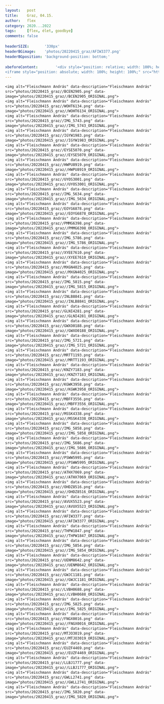 ```yaml
---
layout:   post
title:    Graz, 04.15.
author:   flex
category: 2020...2022
tags:     [flex, élet, goodbye]
comments: false

headerSIZE:       '330px'
headerBGimage:    'photos/20220415_graz/AFIW3377.png'
headerBGposition: 'background-position: bottom;'

xbeforeContent:		   '<div style="position: relative; width: 100%; height: 0; padding-bottom: 56.25%;">
<iframe style="position: absolute; width: 100%; height: 100%;" src="https://www.youtube.com/embed/ySO6BHVXtz4" title="YouTube video player" frameborder="0" allow="accelerometer; autoplay; clipboard-write; encrypted-media; gyroscope; picture-in-picture" allowfullscreen></iframe></div>'
---
```


<p><div id="gallery202204" style="">

	<img alt="Fleischmann András" data-description="Fleischmann András" src="photos/20220415_graz//BCEN2905.png" data-image="photos/20220415_graz//BCEN2905_ORIGINAL.png">
	<img alt="Fleischmann András" data-description="Fleischmann András" src="photos/20220415_graz//WOHT6134.png" data-image="photos/20220415_graz//WOHT6134_ORIGINAL.png">
	<img alt="Fleischmann András" data-description="Fleischmann András" src="photos/20220415_graz//IMG_5743.png" data-image="photos/20220415_graz//IMG_5743_ORIGINAL.png">
	<img alt="Fleischmann András" data-description="Fleischmann András" src="photos/20220415_graz//IGYW1983.png" data-image="photos/20220415_graz//IGYW1983_ORIGINAL.png">
	<img alt="Fleischmann András" data-description="Fleischmann András" src="photos/20220415_graz//EYSE5070.png" data-image="photos/20220415_graz//EYSE5070_ORIGINAL.png">
	<img alt="Fleischmann András" data-description="Fleischmann András" src="photos/20220415_graz//HWPU8919.png" data-image="photos/20220415_graz//HWPU8919_ORIGINAL.png">
	<img alt="Fleischmann András" data-description="Fleischmann András" src="photos/20220415_graz//UYOS3001.png" data-image="photos/20220415_graz//UYOS3001_ORIGINAL.png">
	<img alt="Fleischmann András" data-description="Fleischmann András" src="photos/20220415_graz//IMG_5634.png" data-image="photos/20220415_graz//IMG_5634_ORIGINAL.png">
	<img alt="Fleischmann András" data-description="Fleischmann András" src="photos/20220415_graz//EOYG6878.png" data-image="photos/20220415_graz//EOYG6878_ORIGINAL.png">
	<img alt="Fleischmann András" data-description="Fleischmann András" src="photos/20220415_graz//PMMG6398.png" data-image="photos/20220415_graz//PMMG6398_ORIGINAL.png">
	<img alt="Fleischmann András" data-description="Fleischmann András" src="photos/20220415_graz//IMG_5786.png" data-image="photos/20220415_graz//IMG_5786_ORIGINAL.png">
	<img alt="Fleischmann András" data-description="Fleischmann András" src="photos/20220415_graz//XYEE7610.png" data-image="photos/20220415_graz//XYEE7610_ORIGINAL.png">
	<img alt="Fleischmann András" data-description="Fleischmann András" src="photos/20220415_graz//MXGN4025.png" data-image="photos/20220415_graz//MXGN4025_ORIGINAL.png">
	<img alt="Fleischmann András" data-description="Fleischmann András" src="photos/20220415_graz//IMG_5815.png" data-image="photos/20220415_graz//IMG_5815_ORIGINAL.png">
	<img alt="Fleischmann András" data-description="Fleischmann András" src="photos/20220415_graz//INLB8841.png" data-image="photos/20220415_graz//INLB8841_ORIGINAL.png">
	<img alt="Fleischmann András" data-description="Fleischmann András" src="photos/20220415_graz//GLNI4281.png" data-image="photos/20220415_graz//GLNI4281_ORIGINAL.png">
	<img alt="Fleischmann András" data-description="Fleischmann András" src="photos/20220415_graz//GWXO0188.png" data-image="photos/20220415_graz//GWXO0188_ORIGINAL.png">
	<img alt="Fleischmann András" data-description="Fleischmann András" src="photos/20220415_graz//IMG_5721.png" data-image="photos/20220415_graz//IMG_5721_ORIGINAL.png">
	<img alt="Fleischmann András" data-description="Fleischmann András" src="photos/20220415_graz//MRTT1193.png" data-image="photos/20220415_graz//MRTT1193_ORIGINAL.png">
	<img alt="Fleischmann András" data-description="Fleischmann András" src="photos/20220415_graz//KNZY7183.png" data-image="photos/20220415_graz//KNZY7183_ORIGINAL.png">
	<img alt="Fleischmann András" data-description="Fleischmann András" src="photos/20220415_graz//KGWK3958.png" data-image="photos/20220415_graz//KGWK3958_ORIGINAL.png">
	<img alt="Fleischmann András" data-description="Fleischmann András" src="photos/20220415_graz//MBFF3556.png" data-image="photos/20220415_graz//MBFF3556_ORIGINAL.png">
	<img alt="Fleischmann András" data-description="Fleischmann András" src="photos/20220415_graz//MSSK4338.png" data-image="photos/20220415_graz//MSSK4338_ORIGINAL.png">
	<img alt="Fleischmann András" data-description="Fleischmann András" src="photos/20220415_graz//IMG_5858.png" data-image="photos/20220415_graz//IMG_5858_ORIGINAL.png">
	<img alt="Fleischmann András" data-description="Fleischmann András" src="photos/20220415_graz//IMG_5686.png" data-image="photos/20220415_graz//IMG_5686_ORIGINAL.png">
	<img alt="Fleischmann András" data-description="Fleischmann András" src="photos/20220415_graz//PSWW5995.png" data-image="photos/20220415_graz//PSWW5995_ORIGINAL.png">
	<img alt="Fleischmann András" data-description="Fleischmann András" src="photos/20220415_graz//ATHX7069.png" data-image="photos/20220415_graz//ATHX7069_ORIGINAL.png">
	<img alt="Fleischmann András" data-description="Fleischmann András" src="photos/20220415_graz//OHDZ8516.png" data-image="photos/20220415_graz//OHDZ8516_ORIGINAL.png">
	<img alt="Fleischmann András" data-description="Fleischmann András" src="photos/20220415_graz//AVUX5523.png" data-image="photos/20220415_graz//AVUX5523_ORIGINAL.png">
	<img alt="Fleischmann András" data-description="Fleischmann András" src="photos/20220415_graz//AFIW3377.png" data-image="photos/20220415_graz//AFIW3377_ORIGINAL.png">
	<img alt="Fleischmann András" data-description="Fleischmann András" src="photos/20220415_graz//THPW1847.png" data-image="photos/20220415_graz//THPW1847_ORIGINAL.png">
	<img alt="Fleischmann András" data-description="Fleischmann András" src="photos/20220415_graz//IMG_5854.png" data-image="photos/20220415_graz//IMG_5854_ORIGINAL.png">
	<img alt="Fleischmann András" data-description="Fleischmann András" src="photos/20220415_graz//UENM8642.png" data-image="photos/20220415_graz//UENM8642_ORIGINAL.png">
	<img alt="Fleischmann András" data-description="Fleischmann András" src="photos/20220415_graz//GWJC1181.png" data-image="photos/20220415_graz//GWJC1181_ORIGINAL.png">
	<img alt="Fleischmann András" data-description="Fleischmann András" src="photos/20220415_graz//LVBH0688.png" data-image="photos/20220415_graz//LVBH0688_ORIGINAL.png">
	<img alt="Fleischmann András" data-description="Fleischmann András" src="photos/20220415_graz//IMG_5825.png" data-image="photos/20220415_graz//IMG_5825_ORIGINAL.png">
	<img alt="Fleischmann András" data-description="Fleischmann András" src="photos/20220415_graz//FNGX0016.png" data-image="photos/20220415_graz//FNGX0016_ORIGINAL.png">
	<img alt="Fleischmann András" data-description="Fleischmann András" src="photos/20220415_graz//MTJO3019.png" data-image="photos/20220415_graz//MTJO3019_ORIGINAL.png">
	<img alt="Fleischmann András" data-description="Fleischmann András" src="photos/20220415_graz//EUZF4469.png" data-image="photos/20220415_graz//EUZF4469_ORIGINAL.png">
	<img alt="Fleischmann András" data-description="Fleischmann András" src="photos/20220415_graz//LLBJ1777.png" data-image="photos/20220415_graz//LLBJ1777_ORIGINAL.png">
	<img alt="Fleischmann András" data-description="Fleischmann András" src="photos/20220415_graz//GWLL2741.png" data-image="photos/20220415_graz//GWLL2741_ORIGINAL.png">
	<img alt="Fleischmann András" data-description="Fleischmann András" src="photos/20220415_graz//IMG_5820.png" data-image="photos/20220415_graz//IMG_5820_ORIGINAL.png">

</div></p>

<script type="text/javascript"> 
											   
	jQuery( document ).ready( function() { jQuery( "#gallery202204" ).unitegallery( {

		tiles_space_between_cols:      10,
		tiles_justified_space_between: 10,
		//tiles_col_width:               500,
		tile_enable_shadow:            true,
			tile_shadow_h: 			   3,			//position of horizontal shadow
			tile_shadow_v: 			   3,			//position of vertical shadow
			tile_shadow_blur: 		   5,			//shadow blur
			tile_shadow_spread: 	   2,			//shadow spread
			tile_shadow_color: 		   "#2B2B2B",	//shadow color

		theme_gallery_padding:         0,
		tiles_type: 				   "justified",

		gallery_width: 				   "100%",
		tiles_exact_width: 			   false,

		gallery_control_keyboard:      true,

	} ) } );

</script>